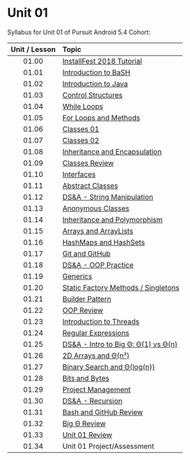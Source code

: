 # Unit 01

Syllabus for Unit 01 of Pursuit Android 5.4 Cohort:

|Unit / Lesson|Topic|
|:-:|:--|
|01.00|[InstallFest 2018 Tutorial](https://github.com/C4Q/AC-Android/blob/master/cohort_5.4/unit_01/01_00_Android_InstallFest_2018.md)|
|01.01|[Introduction to BaSH](https://github.com/C4Q/AC-Android/blob/master/cohort_5.4/unit_01/01_01_Intro_to_Bash.md)|
|01.02|[Introduction to Java](https://github.com/C4Q/AC-Android/blob/master/cohort_5.4/unit_01/01_02_Intro_to_Java.md)|
|01.03|[Control Structures](https://github.com/C4Q/AC-Android/blob/master/cohort_5.4/unit_01/01_03_Control_Structures_in_Java.md)|
|01.04|[While Loops](https://github.com/C4Q/AC-Android/blob/master/cohort_5.4/unit_01/01_04_While_Loops_in_Java.md)|
|01.05|[For Loops and Methods](https://github.com/C4Q/AC-Android/blob/master/cohort_5.4/unit_01/01_05_For_Loops_and_Methods.md)|
|01.06|[Classes 01](https://github.com/C4Q/AC-Android/blob/master/cohort_5.4/unit_01/01_06_Classes_01.md)|
|01.07|[Classes 02](https://github.com/C4Q/AC-Android/blob/master/cohort_5.4/unit_01/01_07_Classes_02.md)|
|01.08|[Inheritance and Encapsulation](/https://github.com/C4Q/AC-Android/blob/master/cohort_5.4/unit_01/01_08_Inheritance_and_Encapsulation.md)|
|01.09|[Classes Review](/https://github.com/C4Q/AC-Android/blob/master/cohort_5.4/unit_01/01_09_Classes_Review.md)|
|01.10|[Interfaces](/https://github.com/C4Q/AC-Android/blob/master/cohort_5.4/unit_01/01_10_Interfaces.md)|
|01.11|[Abstract Classes](/https://github.com/C4Q/AC-Android/blob/master/cohort_5.4/unit_01/01_11_Abstract_Classes.md)|
|01.12|[DS&A - String Manipulation](/https://github.com/C4Q/AC-Android/blob/master/cohort_5.4/unit_01/01_12_DSA_String_Manipulation.md)|
|01.13|[Anonymous Classes](/https://github.com/C4Q/AC-Android/blob/master/cohort_5.4/unit_01/01_13_Anonymous_Classes.md)|
|01.14|[Inheritance and Polymorphism](/https://github.com/C4Q/AC-Android/blob/master/cohort_5.4/unit_01/01_14_Inheritance_and_Polymorphism.md)|
|01.15|[Arrays and ArrayLists](/https://github.com/C4Q/AC-Android/blob/master/cohort_5.4/unit_01/01_15_Arrays_and_ArrayLists.md)|
|01.16|[HashMaps and HashSets](/https://github.com/C4Q/AC-Android/blob/master/cohort_5.4/unit_01/01_16_HashMaps_and_HashSets.md)|
|01.17|[Git and GitHub](/https://github.com/C4Q/AC-Android/blob/master/cohort_5.4/unit_01/01_17_Git_and_GitHub.md)|
|01.18|[DS&A - OOP Practice](/https://github.com/C4Q/AC-Android/blob/master/cohort_5.4/unit_01/01_18_DSA_OOP_Practice.md)|
|01.19|[Generics](/https://github.com/C4Q/AC-Android/blob/master/cohort_5.4/unit_01/01_19_Generics.md)|
|01.20|[Static Factory Methods / Singletons](/https://github.com/C4Q/AC-Android/blob/master/cohort_5.4/unit_01/01_20_Static_Factory_Methods_Singletons.md)|
|01.21|[Builder Pattern](/https://github.com/C4Q/AC-Android/blob/master/cohort_5.4/unit_01/01_21_Builder_Pattern.md)|
|01.22|[OOP Review](/https://github.com/C4Q/AC-Android/blob/master/cohort_5.4/unit_01/01_22_OOP_Review.md)|
|01.23|[Introduction to Threads](/https://github.com/C4Q/AC-Android/blob/master/cohort_5.4/unit_01/01_23_Introduction_to_Threads.md)|
|01.24|[Regular Expressions](/https://github.com/C4Q/AC-Android/blob/master/cohort_5.4/unit_01/01_24_Regular_Expressions.md)|
|01.25|[DS&A - Intro to Big Θ: Θ(1) vs Θ(n)](/https://github.com/C4Q/AC-Android/blob/master/cohort_5.4/unit_01/01_25_DSA_Intro_to_Big_O_Constant_and_Linear.md)|
|01.26|[2D Arrays and Θ(n²)](/https://github.com/C4Q/AC-Android/blob/master/cohort_5.4/unit_01/01_26_2D_Arrays.md)|
|01.27|[Binary Search and Θ(log(n))](/https://github.com/C4Q/AC-Android/blob/master/cohort_5.4/unit_01/01_27_Binary_Search.md)|
|01.28|[Bits and Bytes](/https://github.com/C4Q/AC-Android/blob/master/cohort_5.4/unit_01/01_28_Bits_and_Bytes.md)|
|01.29|[Project Management](/https://github.com/C4Q/AC-Android/blob/master/cohort_5.4/unit_01/01_29_Project_Management.md)|
|01.30|[DS&A - Recursion](/https://github.com/C4Q/AC-Android/blob/master/cohort_5.4/unit_01/01_30_DSA_Recursion.md)|
|01.31|[Bash and GitHub Review](/https://github.com/C4Q/AC-Android/blob/master/cohort_5.4/unit_01/01_31_Bash_and_GitHub_Review.md)|
|01.32|[Big Θ Review](/https://github.com/C4Q/AC-Android/blob/master/cohort_5.4/unit_01/01_32_Big_O_Review.md)|
|01.33|[Unit 01 Review](/https://github.com/C4Q/AC-Android/blob/master/cohort_5.4/unit_01/01_33_Unit_01_Review.md)|
|01.34|Unit 01 Project/Assessment|
